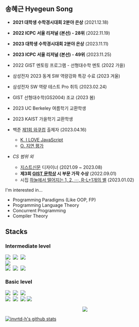 <!--
**invrtd-h/invrtd-h** is a ✨ _special_ ✨ repository because its `README.md` (this file) appears on your GitHub profile.

Here are some ideas to get you started:

- 🔭 I’m currently working on ...
- 🌱 I’m currently learning ...
- 👯 I’m looking to collaborate on ...
- 🤔 I’m looking for help with ...
- 💬 Ask me about ...
- 📫 How to reach me: ...
- 😄 Pronouns: ...
- ⚡ Fun fact: ...
-->

## 송혜근 Hyegeun Song

* **2021 대학생 수학경시대회 2분야 은상** (2021.12.18)
* **2022 ICPC 서울 리저널 (본선) - 28위** (2022.11.19)
* **2023 대학생 수학경시대회 2분야 은상** (2023.11.11)
* **2023 ICPC 서울 리저널 (본선) - 49위** (2023.11.25)

* 2022 GIST 멘토링 프로그램 - 선형대수학 멘토 (2022 가을)
* 삼성전자 2023 동계 SW 역량강화 특강 수료 (2023 겨울)
* 삼성전자 SW 역량 테스트 Pro 취득 (2023.02.24)
* GIST 선형대수학(GS2004) 조교 (2023 봄)
* 2023 UC Berkeley 여름학기 교환학생
* 2023 KAIST 가을학기 교환학생

* 백준 [제1회 와쿠컵](https://www.acmicpc.net/contest/view/967) 출제자 (2023.04.16)
  * [K. I LOVE JavaScript](https://www.acmicpc.net/problem/27969)
  * [O. 지연 평가](https://www.acmicpc.net/problem/27973)

* *CS 범위 외*
  * [지스트신문](https://gistnews.co.kr) 디자이너 (2021.09 ~ 2023.08)
  * **제3회 [GIST 문학상](https://gistnews.co.kr/?p=5859&) 시 부문 가작 수상** (2022.09.01)
  * 시집 [하늘에서 떨어지는 1, 2, ⋯, R-L+1개의 별](https://www.bookk.co.kr/book/view/159934) (2023.01.02)

I'm interested in...

* Programming Paradigms (Like OOP, FP)
* Programming Language Theory
* Concurrent Programming
* Compiler Theory

## Stacks

### Intermediate level

<img src="https://img.shields.io/badge/C++-00599C?style=flat-square&logo=c%2b%2b&logoColor=white"/>&nbsp;
<img src="https://img.shields.io/badge/Python-3776AB?style=flat-square&logo=python&logoColor=white"/>&nbsp;
<img src="https://img.shields.io/badge/scala-%23DC322F.svg?style=flat-square&logo=scala&logoColor=white"/>&nbsp;
</br>
<img src="https://img.shields.io/badge/PLY-000000?style=flat-square&logoColor=white">
</br>
<img src="https://img.shields.io/badge/Notion-000000?style=flat-square&logo=notion&logoColor=white"/>&nbsp;
<img src="https://img.shields.io/badge/Photoshop-31A8FF?style=flat-square&logo=adobe%20photoshop&logoColor=white"/>&nbsp;
<img src="https://img.shields.io/badge/Slack-4A154B?style=flat-square&logo=slack&logoColor=white"/>&nbsp;

### Basic level

<img src="https://img.shields.io/badge/C-A8B9CC?style=flat-square&logo=c&logoColor=white"/>&nbsp;
<img src="https://img.shields.io/badge/Go-00ADD8?style=flat-square&logo=Go&logoColor=white"/>&nbsp;
<img src="https://img.shields.io/badge/Rust-000000?style=flat-square&logo=Rust&logoColor=white"/>
</br>
<img src="https://img.shields.io/badge/Numpy-013243?style=flat-square&logo=numpy&logoColor=white"/>&nbsp;
<img src="https://img.shields.io/badge/Pandas-150458?style=flat-square&logo=pandas&logoColor=white"/>&nbsp;
<img src="https://img.shields.io/badge/Selenium-43B02A?style=flat-square&logo=Selenium&logoColor=white"/>
<img src="https://img.shields.io/badge/TensorFlow-FF6F00?style=flat-square&logo=tensorflow&logoColor=white"/>&nbsp;

<p align=center><a href="https://solved.ac/profile/invrtd_h"><img src="https://github-readme-solvedac-hyp3rflow.vercel.app/api/?handle=invrtd_h"></a></p>

[![invrtd-h's github stats](https://github-readme-stats.vercel.app/api?username=invrtd-h&show_icons=true&theme=dracula)](https://github.com/invrtd-h)
